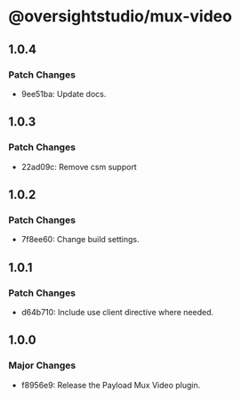 # @oversightstudio/mux-video

## 1.0.4

### Patch Changes

- 9ee51ba: Update docs.

## 1.0.3

### Patch Changes

- 22ad09c: Remove csm support

## 1.0.2

### Patch Changes

- 7f8ee60: Change build settings.

## 1.0.1

### Patch Changes

- d64b710: Include use client directive where needed.

## 1.0.0

### Major Changes

- f8956e9: Release the Payload Mux Video plugin.
